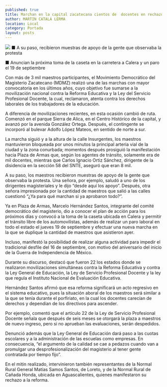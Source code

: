 ```yaml
---
published: true
title: Marchan en la capital zacatecana cientos de  docentes en rechazo a la reforma educativa
author: MARTIN CATALA LERMA
location: Local
category: Portada
layout: posts
---
```


![](http://i.imgur.com/bMTrPmNm.jpg)
■ A su paso, recibieron muestras de apoyo de la gente que observaba la protesta

■ Anuncian la próxima toma de la caseta en la carretera a Calera y un paro el 19 de septiembre

Con más de 3 mil maestros participantes, el Movimiento Democrático del Magisterio Zacatecano (MDMZ) realizó una de las marchas con mayor convocatoria en los últimos años, cuyo objetivo fue sumarse a la movilización nacional contra la Reforma Educativa y la Ley del Servicio Profesional Docente, la cual, reclamaron, atenta contra los derechos laborales de los trabajadores de la educación.

A diferencia de movilizaciones recientes, en esta ocasión cambió de ruta. Comenzó en el parque Sierra de Alica, en el Centro Histórico de la capital, y avanzó por la avenida González Ortega. Después, el contingente se incorporó al bulevar Adolfo López Mateos, en sentido de norte a sur.

La marcha siguió y a la altura de la calle Insurgentes, los maestros mantuvieron bloqueada por unos minutos la principal arteria vial de la ciudad y la zona conurbada; momentos después prosiguió la manifestación hacia Plaza de Armas que, según los agentes de tránsito, solamente era de mil docentes, mientras que Carlos Ignacio Ortiz Sánchez, dirigente de la disidencia en la sección 58 del SNTE, aseguró que eran 8 mil.

A su paso, los maestros recibieron muestras de apoyo de la gente que observaba la protesta. Una señora, por ejemplo, saludó a uno de los dirigentes magisteriales y le dijo “desde aquí los apoyo”. Después, otra señora impresionada por la cantidad de maestros que salió a las calles cuestionó “¿Ya para qué marchan si ya aprobaron todo?”.

Ya en Plaza de Armas, Marcelo Hernández Santos, integrante del comité democrático del magisterio, dio a conocer el plan de acción para los próximos días y convocó a la toma de la caseta ubicada en Calera y permitir el tránsito libre de los automovilistas, además de realizar un paro laboral en todo el estado el jueves 19 de septiembre y efectuar una nueva marcha en la que se duplique la cantidad de maestros que asistieron ayer.

Incluso, manifestó la posibilidad de realizar alguna actividad para impedir el tradicional desfile del 16 de septiembre, con motivo del aniversario del inicio de la Guerra de Independencia de México.

Durante su discurso, destacó que fueron 22 los estados donde se realizaron movilizaciones simultáneas contra la Reforma Educativa y contra la Ley General de Educación, la Ley de Servicio Profesional Docente y la ley que regula el Instituto Nacional de Evaluación Educativa.

Hernández Santos afirmó que esa reforma significará un acto regresivo en el sistema educativo, pues la situación aboral de los maestros será similar a la que se tenía durante el porfiriato, en la cual los docentes carecían de derechos y dependían de
los directivos para ascender.

Por ejemplo, comentó que el artículo 22 de la Ley de Servicio Profesional Docente señala que después de seis meses se otorgará la plaza a maestros de nuevo ingreso, pero si no aprueban las evaluaciones, serán despedidos.

Denunció además que la Ley General de Educación dará paso a las cuotas escolares y a la administración de las escuelas como empresas. En consecuencia, “el argumento de la calidad se cae a pedazos cuando van a promulgar una desprofesionalización del magisterio al tener gente contratada por tiempo fijo”.

En el mitin realizado, intervinieron también representantes de la Normal Rural General Matías Samos Santos, de Loreto, y de la Normal Rural de Cañada Honda, ubicada en Aguascalientes, quienes manifestaron su rechazo a la reforma.
